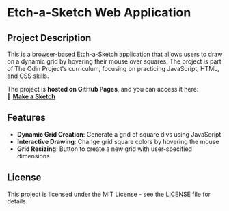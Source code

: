 # Etch-a-Sketch Web Application

## Project Description

This is a browser-based Etch-a-Sketch application that allows users to draw on a dynamic grid by hovering their mouse over squares. The project is part of The Odin Project's curriculum, focusing on practicing JavaScript, HTML, and CSS skills.

The project is **hosted on GitHub Pages**, and you can access it here:  
🔗 **[Make a Sketch](https://ozenselin.github.io/etch-a-sketch/)**

## Features

- **Dynamic Grid Creation**: Generate a grid of square divs using JavaScript
- **Interactive Drawing**: Change grid square colors by hovering the mouse
- **Grid Resizing**: Button to create a new grid with user-specified dimensions

## License

This project is licensed under the MIT License - see the [LICENSE](LICENSE) file for details.

